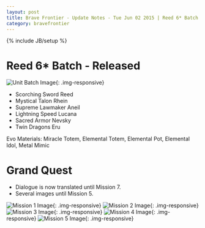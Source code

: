 ```yaml
---
layout: post
title: Brave Frontier - Update Notes - Tue Jun 02 2015 | Reed 6* Batch
category: bravefrontier
---
```


{% include JB/setup %}

# Reed 6* Batch - Released

![Unit Batch Image](//i.imgur.com/WF7QpHl.png){: .img-responsive}

* Scorching Sword Reed
* Mystical Talon Rhein
* Supreme Lawmaker Aneil
* Lightning Speed Lucana
* Sacred Armor Nevsky
* Twin Dragons Eru

Evo Materials: Miracle Totem, Elemental Totem, Elemental Pot, Elemental Idol, Metal Mimic

<!--more-->

# Grand Quest

* Dialogue is now translated until Mission 7.
* Several images until Mission 5.

![Mission 1 Image](//i.imgur.com/MuPgOGK.png){: .img-responsive}
![Mission 2 Image](//i.imgur.com/tqAM66D.png){: .img-responsive}
![Mission 3 Image](//i.imgur.com/lUgFbzR.png){: .img-responsive}
![Mission 4 Image](//i.imgur.com/AP052Mo.png){: .img-responsive}
![Mission 5 Image](//i.imgur.com/cUzXULv.png){: .img-responsive}
